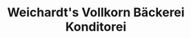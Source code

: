 ---
title: "Weichardt's Vollkorn Bäckerei Konditorei"
url: /berlin/weichardts-vollkorn-baeckerei-konditorei/
shop: Bäckerei
---